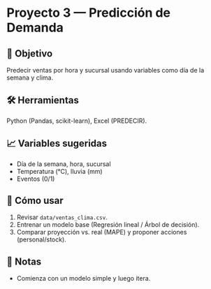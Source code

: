 # Proyecto 3 — Predicción de Demanda

## 🎯 Objetivo
Predecir ventas por hora y sucursal usando variables como día de la semana y clima.

## 🛠 Herramientas
Python (Pandas, scikit-learn), Excel (PREDECIR).

## 📈 Variables sugeridas
- Día de la semana, hora, sucursal
- Temperatura (°C), lluvia (mm)
- Eventos (0/1)

## 🚀 Cómo usar
1. Revisar `data/ventas_clima.csv`.
2. Entrenar un modelo base (Regresión lineal / Árbol de decisión).
3. Comparar proyección vs. real (MAPE) y proponer acciones (personal/stock).

## 📝 Notas
- Comienza con un modelo simple y luego itera.

